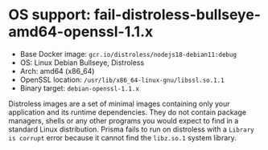 # OS support: fail-distroless-bullseye-amd64-openssl-1.1.x

- Base Docker image: `gcr.io/distroless/nodejs18-debian11:debug`
- OS: Linux Debian Bullseye, Distroless
- Arch: amd64 (x86_64)
- OpenSSL location: `/usr/lib/x86_64-linux-gnu/libssl.so.1.1`
- Binary target: `debian-openssl-1.1.x`

Distroless images are a set of minimal images containing only your application and its runtime dependencies. They do not contain package managers, shells or any other programs you would expect to find in a standard Linux distribution.
Prisma fails to run on distroless with a `Library is corrupt` error because it cannot find the `libz.so.1` system library.
